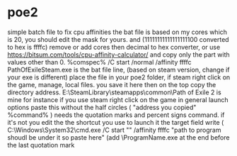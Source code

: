 # poe2
simple batch file to fix cpu affinities
the bat file is based on my cores which is 20, you should edit the mask for yours. and (11111111111111111100 converted to hex is ffffc) remove or add cores then decimal to hex converter, or use https://bitsum.com/tools/cpu-affinity-calculator/ and copy only the part with values other than 0. 
%comspec% /C start /normal /affinity ffffc PathOfExileSteam.exe 
is the bat file line, (based on steam version, change if your exe is different)
place the file in your poe2 folder, if steam right click on the game, manage, local files. you save it here then on the top copy the directory address. E:\SteamLibrary\steamapps\common\Path of Exile 2 is mine for instance
if you use steam right click on the game in general launch options paste this without the half circles (  "address you copied" %command%    ) needs the quotation marks and percent signs command.
if it's not you edit the the shortcut you use to launch it the target field write (   C:\Windows\System32\cmd.exe /C start "" /affinity ffffc "path to program shoudl be under it so paste here" (add \ProgramName.exe at the end before the last quotation mark
